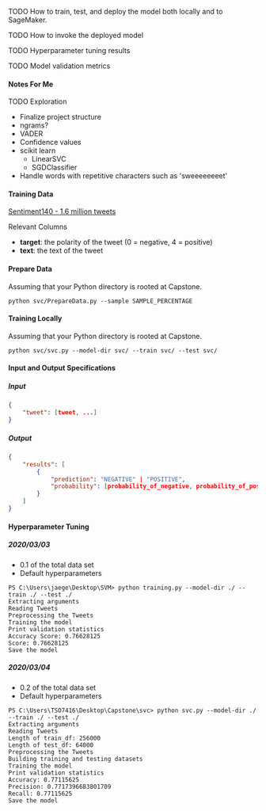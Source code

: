 TODO How to train, test, and deploy the model both locally and to SageMaker.

TODO How to invoke the deployed model

TODO Hyperparameter tuning results

TODO Model validation metrics

#### Notes For Me

TODO Exploration

- Finalize project structure
- ngrams?
- VADER
- Confidence values
- scikit learn
  - LinearSVC
  - SGDClassifier
- Handle words with repetitive characters such as 'sweeeeeeeet'

#### Training Data
[Sentiment140 - 1.6 million tweets](https://www.kaggle.com/kazanova/sentiment140 "Kaggle")

Relevant Columns
- **target**: the polarity of the tweet (0 = negative, 4 = positive)
- **text**: the text of the tweet

#### Prepare Data

Assuming that your Python directory is rooted at Capstone.

```console
python svc/PrepareData.py --sample SAMPLE_PERCENTAGE
```

#### Training Locally

Assuming that your Python directory is rooted at Capstone.

```console
python svc/svc.py --model-dir svc/ --train svc/ --test svc/
```

#### Input and Output Specifications

##### Input

```json
{
    "tweet": [tweet, ...]
}
```

##### Output

```json
{
    "results": [
        {
            "prediction": "NEGATIVE" | "POSITIVE",
            "probability": [probability_of_negative, probability_of_positive]
        }
    ]
}
```

#### Hyperparameter Tuning

##### 2020/03/03

- 0.1 of the total data set
- Default hyperparameters

```console
PS C:\Users\jaege\Desktop\SVM> python training.py --model-dir ./ --train ./ --test ./
Extracting arguments
Reading Tweets
Preprocessing the Tweets
Training the model
Print validation statistics
Accuracy Score: 0.76628125
Score: 0.76628125
Save the model
```

##### 2020/03/04

- 0.2 of the total data set
- Default hyperparameters

```console
PS C:\Users\TSO7416\Desktop\Capstone\svc> python svc.py --model-dir ./ --train ./ --test ./
Extracting arguments
Reading Tweets
Length of train_df: 256000
Length of test_df: 64000
Preprocessing the Tweets
Building training and testing datasets
Training the model
Print validation statistics
Accuracy: 0.77115625
Precision: 0.7717396683801709
Recall: 0.77115625
Save the model
```

